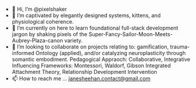 - 👋 Hi, I’m @pixelshaker
- 👀 I’m captivated by elegantly designed systems, kittens, and physiological coherence. 
- 🌱 I’m currently on here to learn foundational full-stack development jargon by shaking pixels of the Super-Fancy-Sailor-Moon-Meets-Aubrey-Plaza-canon variety.  
- 💞️ I’m looking to collaborate on projects relating to: gamification, trauma-informed Ontology (applied), and/or catalyzing neuroplasticity through somantic embodiment. 
Pedagogical Appraoch: Collaborative, Integrative 
Influencing Frameworks: Montessori, Waldorf, Gibson Integrated Attachment Theory, Relationship Development Intervention
- 📫 How to reach me ... janesheehan.contact@gmail.com

<!---
pixelshaker/pixelshaker is a ✨ special ✨ repository because its `README.md` (this file) appears on your GitHub profile.
You can click the Preview link to take a look at your changes.
--->

